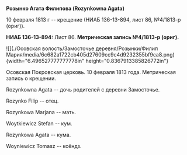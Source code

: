 **Розынко Агата Филипова (Rozynkowna Agata)**

10 февраля 1813 г -- крещение (НИАБ 136-13-894, лист 86, №4/1813-р
(ориг)).

**НИАБ 136-13-894:** Лист 86. **Метрическая запись №4/1813-р (ориг).**

![](./Осовская волость/Замосточье деревня/Розынки/Филип Мария/media/6c682a1722cb405d27609cc9c4d9232355bf9ca8.png){width="6.496527777777778in"
height="0.8367913385826772in"}

Осовская Покровская церковь. 10 февраля 1813 года. Метрическая запись о
крещении.

Rozynkowna Agata -- дочь родителей с деревни Замосточье.

Rozynko Filip -- отец.

Rozynkowa Marjana -- мать.

Woytkiewicz Stefan -- кум.

Rozynkowa Agata -- кума.

Woyniewicz Tomasz -- ксёндз.

